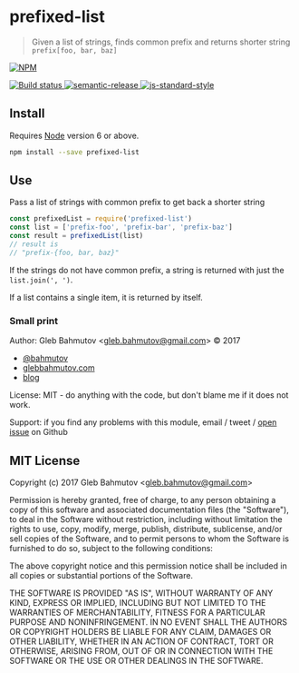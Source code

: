 # prefixed-list

> Given a list of strings, finds common prefix and returns shorter string `prefix[foo, bar, baz]`

[![NPM][npm-icon] ][npm-url]

[![Build status][ci-image] ][ci-url]
[![semantic-release][semantic-image] ][semantic-url]
[![js-standard-style][standard-image]][standard-url]

## Install

Requires [Node](https://nodejs.org/en/) version 6 or above.

```sh
npm install --save prefixed-list
```

## Use

Pass a list of strings with common prefix to get back a shorter string

```js
const prefixedList = require('prefixed-list')
const list = ['prefix-foo', 'prefix-bar', 'prefix-baz']
const result = prefixedList(list)
// result is
// "prefix-{foo, bar, baz}"
```

If the strings do not have common prefix, a string is returned with
just the `list.join(', ')`.

If a list contains a single item, it is returned by itself.

### Small print

Author: Gleb Bahmutov &lt;gleb.bahmutov@gmail.com&gt; &copy; 2017

* [@bahmutov](https://twitter.com/bahmutov)
* [glebbahmutov.com](https://glebbahmutov.com)
* [blog](https://glebbahmutov.com/blog)

License: MIT - do anything with the code, but don't blame me if it does not work.

Support: if you find any problems with this module, email / tweet /
[open issue](https://github.com/bahmutov/prefixed-list/issues) on Github

## MIT License

Copyright (c) 2017 Gleb Bahmutov &lt;gleb.bahmutov@gmail.com&gt;

Permission is hereby granted, free of charge, to any person
obtaining a copy of this software and associated documentation
files (the "Software"), to deal in the Software without
restriction, including without limitation the rights to use,
copy, modify, merge, publish, distribute, sublicense, and/or sell
copies of the Software, and to permit persons to whom the
Software is furnished to do so, subject to the following
conditions:

The above copyright notice and this permission notice shall be
included in all copies or substantial portions of the Software.

THE SOFTWARE IS PROVIDED "AS IS", WITHOUT WARRANTY OF ANY KIND,
EXPRESS OR IMPLIED, INCLUDING BUT NOT LIMITED TO THE WARRANTIES
OF MERCHANTABILITY, FITNESS FOR A PARTICULAR PURPOSE AND
NONINFRINGEMENT. IN NO EVENT SHALL THE AUTHORS OR COPYRIGHT
HOLDERS BE LIABLE FOR ANY CLAIM, DAMAGES OR OTHER LIABILITY,
WHETHER IN AN ACTION OF CONTRACT, TORT OR OTHERWISE, ARISING
FROM, OUT OF OR IN CONNECTION WITH THE SOFTWARE OR THE USE OR
OTHER DEALINGS IN THE SOFTWARE.

[npm-icon]: https://nodei.co/npm/prefixed-list.svg?downloads=true
[npm-url]: https://npmjs.org/package/prefixed-list
[ci-image]: https://travis-ci.org/bahmutov/prefixed-list.svg?branch=master
[ci-url]: https://travis-ci.org/bahmutov/prefixed-list
[semantic-image]: https://img.shields.io/badge/%20%20%F0%9F%93%A6%F0%9F%9A%80-semantic--release-e10079.svg
[semantic-url]: https://github.com/semantic-release/semantic-release
[standard-image]: https://img.shields.io/badge/code%20style-standard-brightgreen.svg
[standard-url]: http://standardjs.com/

